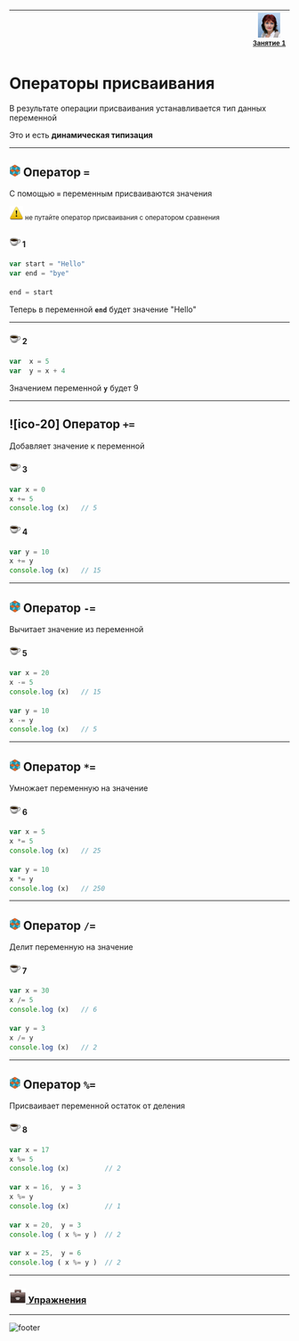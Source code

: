 [footer]: https://github.com/garevna/js-course/raw/master/images/a-level-ico.png?raw=true
[me40]: https://raw.githubusercontent.com/garevna/a-level-js-lessons/master/ico/myPhoto-40.png "Ⓒ Irina Fylyppova ( garevna ) 2019"
[ico20]: https://raw.githubusercontent.com/garevna/a-level-js-lessons/master/ico/a-level-20.png
[ico25]: https://raw.githubusercontent.com/garevna/a-level-js-lessons/master/ico/a-level-25.png
[hw-20]: https://raw.githubusercontent.com/garevna/a-level-js-lessons/master/ico/briefcase-20.png
[hw-30]: https://raw.githubusercontent.com/garevna/a-level-js-lessons/master/ico/briefcase-30.png
[cap-20]: https://raw.githubusercontent.com/garevna/a-level-js-lessons/master/ico/coffee-20.png
[cap-30]: https://raw.githubusercontent.com/garevna/a-level-js-lessons/master/ico/coffee-30.png
[warn-25]: https://raw.githubusercontent.com/garevna/a-level-js-lessons/master/ico/warning-25.png
[link-20]: https://raw.githubusercontent.com/garevna/a-level-js-lessons/master/ico/link-20.png
[err-20]: https://raw.githubusercontent.com/garevna/a-level-js-lessons/master/ico/no_entry-20.png
[err-25]: https://raw.githubusercontent.com/garevna/a-level-js-lessons/master/ico/no_entry-25.png
[err-30]: https://raw.githubusercontent.com/garevna/a-level-js-lessons/master/ico/no_entry-30.png
[reload]: https://raw.githubusercontent.com/garevna/a-level-js-lessons/master/ico/reload.png
[file-20]: https://raw.githubusercontent.com/garevna/a-level-js-lessons/master/ico/pencil-20.png

| <img width="900"/> | ![me40] <br/><sup>[Занятие&nbsp;1](../lessons/lesson-01.md)</sup> |
|-|-|

# Операторы присваивания

В результате операции присваивания устанавливается тип данных переменной

Это и есть **динамическая типизация**

_________________________________________________________

## ![ico20] Оператор `=`

С помощью **`=`** переменным присваиваются значения

<sup>![warn-25] не путайте оператор присваивания с оператором сравнения</sup>

#### ![cap-20] 1

```javascript
var start = "Hello"
var end = "bye"

end = start
```

Теперь в переменной  **`end`**  будет  значение  "Hello"

_________________________________________________________________

#### ![cap-20] 2

```javascript
var  x = 5
var  y = x + 4
```

Значением переменной **`y`** будет 9

_________________________________________________________________

## ![ico-20] Оператор `+=`

Добавляет значение к переменной

#### ![cap-20] 3

```javascript
var x = 0
x += 5
console.log (x)   // 5
```

#### ![cap-20] 4

```javascript
var y = 10
x += y
console.log (x)   // 15
```

_________________________________________________________

## ![ico20] Оператор `-=`

Вычитает значение из переменной

#### ![cap-20] 5

```javascript
var x = 20
x -= 5
console.log (x)   // 15

var y = 10
x -= y
console.log (x)   // 5
```

_________________________________________________________

## ![ico20] Оператор `*=`

Умножает переменную на значение

#### ![cap-20] 6

```javascript
var x = 5
x *= 5
console.log (x)   // 25

var y = 10
x *= y
console.log (x)   // 250
```

_________________________________________________________

## ![ico20] Оператор `/=`

Делит переменную на значение

#### ![cap-20] 7

```javascript
var x = 30
x /= 5
console.log (x)   // 6

var y = 3
x /= y
console.log (x)   // 2
```

_________________________________________________________________

## ![ico20] Оператор `%=`

Присваивает переменной остаток от деления

#### ![cap-20] 8

```javascript
var x = 17
x %= 5
console.log (x)         // 2

var x = 16,  y = 3
x %= y
console.log (x)         // 1

var x = 20,  y = 3
console.log ( x %= y )  // 2

var x = 25,  y = 6
console.log ( x %= y )  // 2
```

_________________________________________________________________

### [![hw-30] Упражнения](https://docs.google.com/forms/d/e/1FAIpQLSd0-twHJZfk-bKNkk-mg7ELLH49d3GYjcahThqGJC7A7sAJZw/viewform)

_________________________________________________________________________

![footer]
